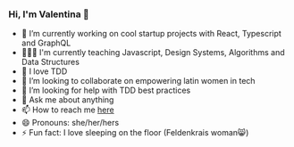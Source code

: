 ### Hi, I'm Valentina 👋


- 🔭 I’m currently working on cool startup projects with React, Typescript and GraphQL
- 👩🏻‍🏫 I'm currently teaching Javascript, Design Systems, Algorithms and Data Structures
- 🌱 I love TDD
- 👯 I’m looking to collaborate on empowering latin women in tech
- 🤔 I’m looking for help with TDD best practices
- 💬 Ask me about anything
- 📫 How to reach me [here](https://www.linkedin.com/in/valentina-bacherer-eberhard/)
- 😄 Pronouns: she/her/hers
- ⚡ Fun fact: I love sleeping on the floor (Feldenkrais woman😸)
